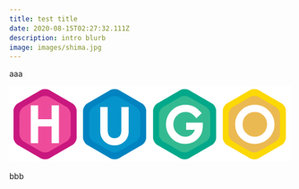 ```yaml
---
title: test title
date: 2020-08-15T02:27:32.111Z
description: intro blurb
image: images/shima.jpg
---
```

aaa

![](images/hugo.png)

bbb